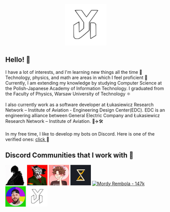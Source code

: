 <p align="center">
  <img
    src="assets/yoggies.webp"
    width="130"
  />
</p>

## Hello! 👋

<span>
  I have a lot of interests, and I'm learning new things all the time 🌱
  Technology, physics, and math are areas in which I feel proficient 💪
  Currently, I am extending my knowledge by studying Computer Science at the
  Polish-Japanese Academy of Information Technology. I graduated from the
  Faculty of Physics, Warsaw University of Technology ⚛️
  </br></br>
  I also currently work as a software developer at Łukasiewicz Research
  Network – Institute of Aviation - Engineering Design Center(EDC). EDC is an
  engineering alliance between General Electric Company and Łukasiewicz Research
  Network – Institute of Aviation. 🚀✈️🛠
  </br></br>
  In my free time, I like to develop my bots on Discord. Here is one of the verified ones: 
  <a href="https://discord.com/api/oauth2/authorize?client_id=697961565403611256&permissions=8&scope=applications.commands%20bot">
    click
  </a> 
  🤖
  </br>
</span>

## Discord Communities that I work with 🤝

<a href="https://discord.gg/youngmulti">
  <img
    src="assets/multi.webp"
    alt="Young Multi - 67k"
    width="64"
  /></a>
<a href="https://discord.gg/zebo">
  <img
    src="assets/zebo.gif"
    alt="ZEBO - 80k"
    width="64"
  /></a>
<a href="https://discord.gg/smieszki">
  <img
    src="assets/yoshi.gif"
    alt="Śmieszki Yoshiego - 125k"
    width="64"
  /></a>
<a href="https://discord.gg/strataczasu">
  <img
    src="assets/strata.gif"
    alt="Strata Czasu - 24k"
    width="64"
  /></a>
<a href="https://discord.gg/mordyrembola">
  <img
    src="assets/rembol.gif"
    alt="Mordy Rembola - 147k"
    width="64"
  /></a>
<a href="https://discord.gg/boxdel">
  <img
    src="assets/boxdel.webp"
    alt="Boxdel"
    width="64"
  /></a>
<a href="https://discord.gg/UB6CCgfWUv">
  <img
    src="assets/yoggies.webp"
    alt="YogBOT"
    width="64"
  /></a>
